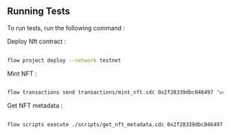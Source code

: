 
## Running Tests

To run tests, run the following command :

Deploy Nft contract :

```bash
    
flow project deploy --network testnet


```


Mint NFT :

```bash
    
flow transactions send transactions/mint_nft.cdc 0x2f28339dbc046497 "waltid" "testing mint 1" "https://github.com/superbatata.png" '[]' '[]' '[]' --signer khaled --network testnet

```

Get NFT metadata :

```bash
    
flow scripts execute ./scripts/get_nft_metadata.cdc 0x2f28339dbc046497 0 --network testnet

```
